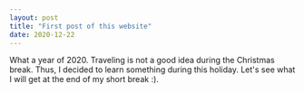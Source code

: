 ```yaml
---
layout: post
title: "First post of this website"
date: 2020-12-22
---
```


What a year of 2020. Traveling is not a good idea during the Christmas break. Thus, I decided to learn something during this holiday. Let's see what I will get at the end of my short break :).

